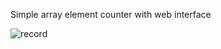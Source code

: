 Simple array element counter with web interface

![record](https://github.com/user-attachments/assets/849e0502-7668-41a1-a4f9-36a396a63efb)
